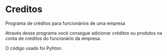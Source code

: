 # Creditos
Programa de créditos para funcionários de uma empresa

Através desse programa você consegue adicionar créditos ou produtos na conta de créditos do funcionário da empresa.

O código usado foi Pyhton.

